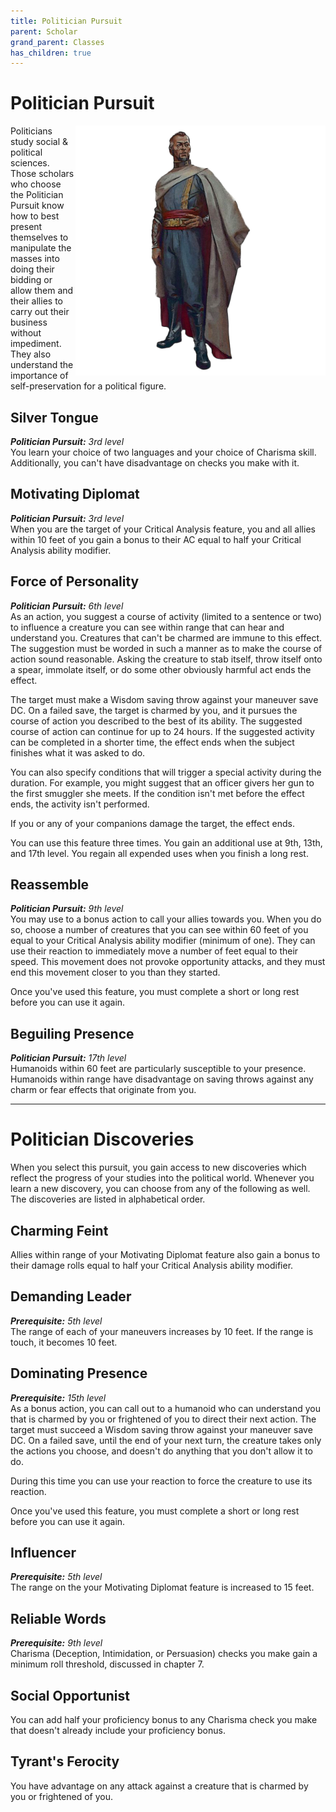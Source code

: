 ```yaml
---
title: Politician Pursuit
parent: Scholar
grand_parent: Classes
has_children: true
---
```


# Politician Pursuit

<img src='../../../../zzImages/Classes/scholar_politician.png' style='float:right; width:400px;'>

Politicians study social & political sciences. Those scholars who choose the Politician Pursuit know how to best present themselves to manipulate the masses into doing their bidding or allow them and their allies to carry out their business without impediment. They also understand the importance of self-preservation for a political figure.

## Silver Tongue
_**Politician Pursuit:** 3rd level_<br>
You learn your choice of two languages and your choice of Charisma skill. Additionally, you can't have disadvantage on checks you make with it.

## Motivating Diplomat
_**Politician Pursuit:** 3rd level_<br>
When you are the target of your Critical Analysis feature, you and all allies within 10 feet of you gain a bonus to their AC equal to half your Critical Analysis ability modifier.

## Force of Personality
_**Politician Pursuit:** 6th level_<br>
As an action, you suggest a course of activity (limited to a sentence or two) to influence a creature you can see within range that can hear and understand you. Creatures that can't be charmed are immune to this effect. The suggestion must be worded in such a manner as to make the course of action sound reasonable. Asking the creature to stab itself, throw itself onto a spear, immolate itself, or do some other obviously harmful act ends the effect.

The target must make a Wisdom saving throw against your maneuver save DC. On a failed save, the target is charmed by you, and it pursues the course of action you described to the best of its ability. The suggested course of action can continue for up to 24 hours. If the suggested activity can be completed in a shorter time, the effect ends when the subject finishes what it was asked to do.

You can also specify conditions that will trigger a special activity during the duration. For example, you might suggest that an officer givers her gun to the first smuggler she meets. If the condition isn't met before the effect ends, the activity isn't performed.

If you or any of your companions damage the target, the effect ends.

You can use this feature three times. You gain an additional use at 9th, 13th, and 17th level. You regain all expended uses when you finish a long rest.

## Reassemble
_**Politician Pursuit:** 9th level_<br>
You may use to a bonus action to call your allies towards you. When you do so, choose a number of creatures that you can see within 60 feet of you equal to your Critical Analysis ability modifier (minimum of one). They can use their reaction to immediately move a number of feet equal to their speed. This movement does not provoke opportunity attacks, and they must end this movement closer to you than they started.

Once you've used this feature, you must complete a short or long rest before you can use it again. 

## Beguiling Presence
_**Politician Pursuit:** 17th level_<br>
Humanoids within 60 feet are particularly susceptible to your presence. Humanoids within range have disadvantage on saving throws against any charm or fear effects that originate from you. 

___

# Politician Discoveries
When you select this pursuit, you gain access to new discoveries which reflect the progress of your studies into the political world. Whenever you learn a new discovery, you can choose from any of the following as well. The discoveries are listed in alphabetical order.

## Charming Feint
Allies within range of your Motivating Diplomat feature also gain a bonus to their damage rolls equal to half your Critical Analysis ability modifier.

## Demanding Leader
_**Prerequisite:** 5th level_<br> 
The range of each of your maneuvers increases by 10 feet. If the range is touch, it becomes 10 feet.

## Dominating Presence
_**Prerequisite:** 15th level_<br>
As a bonus action, you can call out to a humanoid who can understand you that is charmed by you or frightened of you to direct their next action. The target must succeed a Wisdom saving throw against your maneuver save DC. On a failed save, until the end of your next turn, the creature takes only the actions you choose, and doesn't do anything that you don't allow it to do.

During this time you can use your reaction to force the creature to use its reaction.

Once you've used this feature, you must complete a short or long rest before you can use it again.

## Influencer
_**Prerequisite:** 5th level_<br>
The range on the your Motivating Diplomat feature is increased to 15 feet. 

## Reliable Words
_**Prerequisite:** 9th level_<br>
Charisma (Deception, Intimidation, or Persuasion) checks you make gain a minimum roll threshold, discussed in chapter 7.

## Social Opportunist
You can add half your proficiency bonus to any Charisma check you make that doesn't already include your proficiency bonus.

## Tyrant's Ferocity
You have advantage on any attack against a creature that is charmed by you or frightened of you.
